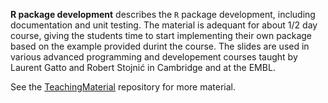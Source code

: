 **R package development** describes the `R` package development, including documentation and unit testing. 
The material is adequant for about 1/2 day course, giving the students time to start implementing their own package
based on the example provided durint the course. 
The slides are used in various advanced programming and developement courses taught by 
Laurent Gatto and Robert Stojnić in Cambridge and at the EMBL.

See the [TeachingMaterial](https://github.com/lgatto/TeachingMaterial) repository for more material.
